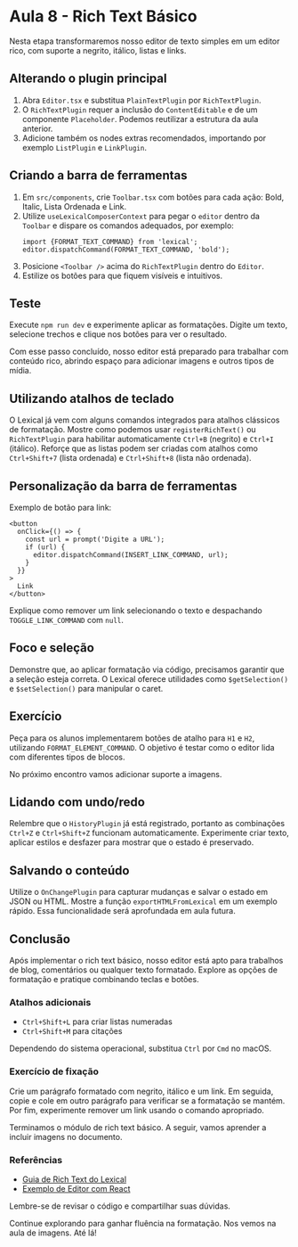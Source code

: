 # Aula 8 - Rich Text Básico

Nesta etapa transformaremos nosso editor de texto simples em um editor rico, com suporte a negrito, itálico, listas e links.

## Alterando o plugin principal
1. Abra `Editor.tsx` e substitua `PlainTextPlugin` por `RichTextPlugin`.
2. O `RichTextPlugin` requer a inclusão do `ContentEditable` e de um componente `Placeholder`. Podemos reutilizar a estrutura da aula anterior.
3. Adicione também os nodes extras recomendados, importando por exemplo `ListPlugin` e `LinkPlugin`.

## Criando a barra de ferramentas
1. Em `src/components`, crie `Toolbar.tsx` com botões para cada ação: Bold, Italic, Lista Ordenada e Link.
2. Utilize `useLexicalComposerContext` para pegar o `editor` dentro da `Toolbar` e dispare os comandos adequados, por exemplo:
   ```tsx
   import {FORMAT_TEXT_COMMAND} from 'lexical';
   editor.dispatchCommand(FORMAT_TEXT_COMMAND, 'bold');
   ```
3. Posicione `<Toolbar />` acima do `RichTextPlugin` dentro do `Editor`.
4. Estilize os botões para que fiquem visíveis e intuitivos.

## Teste
Execute `npm run dev` e experimente aplicar as formatações. Digite um texto, selecione trechos e clique nos botões para ver o resultado.

Com esse passo concluído, nosso editor está preparado para trabalhar com conteúdo rico, abrindo espaço para adicionar imagens e outros tipos de mídia.

## Utilizando atalhos de teclado
O Lexical já vem com alguns comandos integrados para atalhos clássicos de formatação. Mostre como podemos usar `registerRichText()` ou `RichTextPlugin` para habilitar automaticamente `Ctrl+B` (negrito) e `Ctrl+I` (itálico). Reforçe que as listas podem ser criadas com atalhos como `Ctrl+Shift+7` (lista ordenada) e `Ctrl+Shift+8` (lista não ordenada).

## Personalização da barra de ferramentas
Exemplo de botão para link:
```tsx
<button
  onClick={() => {
    const url = prompt('Digite a URL');
    if (url) {
      editor.dispatchCommand(INSERT_LINK_COMMAND, url);
    }
  }}
>
  Link
</button>
```
Explique como remover um link selecionando o texto e despachando `TOGGLE_LINK_COMMAND` com `null`.

## Foco e seleção
Demonstre que, ao aplicar formatação via código, precisamos garantir que a seleção esteja correta. O Lexical oferece utilidades como `$getSelection()` e `$setSelection()` para manipular o caret.

## Exercício
Peça para os alunos implementarem botões de atalho para `H1` e `H2`, utilizando `FORMAT_ELEMENT_COMMAND`. O objetivo é testar como o editor lida com diferentes tipos de blocos.

No próximo encontro vamos adicionar suporte a imagens.

## Lidando com undo/redo
Relembre que o `HistoryPlugin` já está registrado, portanto as combinações `Ctrl+Z` e `Ctrl+Shift+Z` funcionam automaticamente. Experimente criar texto, aplicar estilos e desfazer para mostrar que o estado é preservado.

## Salvando o conteúdo
Utilize o `OnChangePlugin` para capturar mudanças e salvar o estado em JSON ou HTML. Mostre a função `exportHTMLFromLexical` em um exemplo rápido. Essa funcionalidade será aprofundada em aula futura.

## Conclusão
Após implementar o rich text básico, nosso editor está apto para trabalhos de blog, comentários ou qualquer texto formatado. Explore as opções de formatação e pratique combinando teclas e botões.

### Atalhos adicionais
- `Ctrl+Shift+L` para criar listas numeradas
- `Ctrl+Shift+M` para citações

Dependendo do sistema operacional, substitua `Ctrl` por `Cmd` no macOS.

### Exercício de fixação
Crie um parágrafo formatado com negrito, itálico e um link. Em seguida, copie e cole em outro parágrafo para verificar se a formatação se mantém. Por fim, experimente remover um link usando o comando apropriado.

Terminamos o módulo de rich text básico. A seguir, vamos aprender a incluir imagens no documento.

### Referências
- [Guia de Rich Text do Lexical](https://lexical.dev/docs/richtext)
- [Exemplo de Editor com React](https://lexical.dev/docs/react)

Lembre-se de revisar o código e compartilhar suas dúvidas.

Continue explorando para ganhar fluência na formatação.
Nos vemos na aula de imagens.
Até lá!
